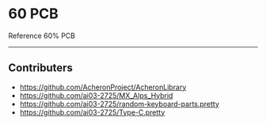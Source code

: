# 60 PCB
Reference 60% PCB

---

## Contributers

- https://github.com/AcheronProject/AcheronLibrary
- https://github.com/ai03-2725/MX_Alps_Hybrid
- https://github.com/ai03-2725/random-keyboard-parts.pretty
- https://github.com/ai03-2725/Type-C.pretty
